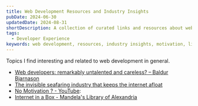 ```yaml
---
title: Web Development Resources and Industry Insights
pubDate: 2024-06-30
updatedDate: 2024-08-31
shortDescription: A collection of curated links and resources about web development, industry insights, and developer motivation.
tags:
  - Developer Experience
keywords: web development, resources, industry insights, motivation, links, curated content
---
```


Topics I find interesting and related to web development in general.

* [Web developers: remarkably untalented and careless? – Baldur Bjarnason](https://www.baldurbjarnason.com/2023/web-dev-untalented/?utm_source=changelog-news)
* [The invisible seafaring industry that keeps the internet afloat](https://www.theverge.com/c/24070570/internet-cables-undersea-deep-repair-ships?utm_source=changelog-news)
* [No Motivation ? - YouTube](https://www.youtube.com/shorts/lBkLoBShpXw?si=anjnOFZxNFMpgvv8):
* [Internet in a Box - Mandela's Library of Alexandria](https://internet-in-a-box.org/?utm_source=changelog-news)
